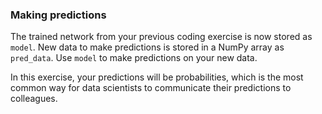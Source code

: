 ### Making predictions

The trained network from your previous coding exercise is now stored as `model`. New data to make predictions is stored in a NumPy array as `pred_data`. Use `model` to make predictions on your new data.

In this exercise, your predictions will be probabilities, which is the most common way for data scientists to communicate their predictions to colleagues.
